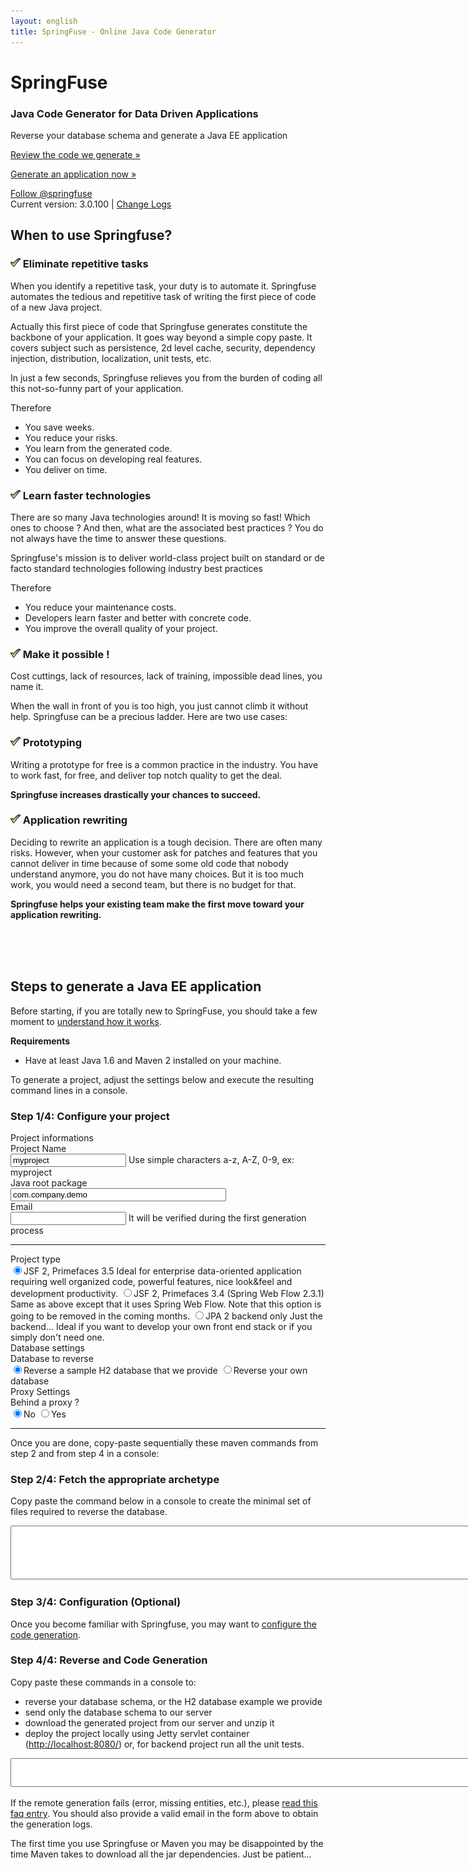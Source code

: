 ```yaml
---
layout: english
title: SpringFuse - Online Java Code Generator
---
```

<!-- Main hero unit for a primary marketing message or call to action -->
<div class="hero-unit">
    <h1>SpringFuse</h1>
    <h3>Java Code Generator for Data Driven Applications</h3>
	<p>Reverse your database schema and generate a Java EE application</p>
    <p><a href="https://github.com/jaxio/generated-projects" class="btn btn-primary btn-large">Review the code we generate &raquo;</a></p>
    <p><a href="#gen" class="btn btn-primary btn-large">Generate an application now &raquo;</a></p>
	<div><g:plusone></g:plusone></div>
	<div><a href="https://twitter.com/springfuse" class="twitter-follow-button" data-show-count="true" data-lang="en">Follow @springfuse</a></div>
	<script>!function(d,s,id){var js,fjs=d.getElementsByTagName(s)[0];if(!d.getElementById(id)){js=d.createElement(s);js.id=id;js.src="//platform.twitter.com/widgets.js";fjs.parentNode.insertBefore(js,fjs);}}(document,"script","twitter-wjs");</script>
	Current version: 3.0.100 | <a href="/change-log.html">Change Logs</a>	
</div>

## When to use Springfuse?

<a name="repet"></a>
### ![great](/images/green-check.gif) Eliminate repetitive tasks

When you identify a repetitive task, your duty is to automate it.
Springfuse automates the tedious and repetitive task of writing the first piece of code of a new Java project.

Actually this first piece of code that Springfuse generates constitute the backbone of your application. It goes way beyond a simple copy paste.
It covers subject such as persistence, 2d level cache, security, dependency injection, distribution, localization, unit tests, etc.

In just a few seconds, Springfuse relieves you from the burden of coding all this not-so-funny part of your application.

Therefore

* You save weeks.
* You reduce your risks.
* You learn from the generated code.
* You can focus on developing real features.
* You deliver on time.

### ![great](/images/green-check.gif) Learn faster technologies

There are so many Java technologies around! It is moving so fast!
Which ones to choose ? And then, what are the associated best practices ?
You do not always have the time to answer these questions.

Springfuse's mission is to deliver world-class project built on standard or de facto standard technologies following industry best practices

Therefore

* You reduce your maintenance costs.
* Developers learn faster and better with concrete code.
* You improve the overall quality of your project.

### ![great](/images/green-check.gif) Make it possible !

Cost cuttings, lack of resources, lack of training, impossible dead lines, you name it.

When the wall in front of you is too high, you just cannot climb it without help.
Springfuse can be a precious ladder. Here are two use cases:

### ![great](/images/green-check.gif) Prototyping

Writing a prototype for free is a common practice in the industry.
You have to work fast, for free, and deliver top notch quality to get the deal.

__Springfuse increases drastically your chances to succeed.__

### ![great](/images/green-check.gif) Application rewriting

Deciding to rewrite an application is a tough decision. 
There are often many risks.
However, when your customer ask for patches and features that you cannot deliver in time because of some some old code that nobody understand anymore, you do not have many choices. 
But it is too much work, you would need a second team, but there is no budget for that.


__Springfuse helps your existing team make the first move toward your application rewriting.__

<a name="gen"></a>
<br/><br/><br/>
## Steps to generate a Java EE application

Before starting, if you are totally new to SpringFuse, you should take a few moment to <a href="/what-is-springfuse.html">understand how it works</a>.

__Requirements__

* Have at least Java 1.6 and Maven 2 installed on your machine.

<span class="label label-info">To generate a project</span>, adjust the settings below and execute the resulting command lines in a console.

### Step 1/4: Configure your project 

<form class="form-horizontal">

<div class="alert alert-info">
	Project informations
</div>

<!-- artifactId -->
<div class="control-group artifactId">
    <label class="control-label" for="artifactId">Project Name</label>
    <div class="controls">
		<input type="text" id="artifactId" value="myproject" placeholder="ex: myproject" class="required lettersNumbers updateCommand"/>
		<span class="help-inline">Use simple characters a-z, A-Z, 0-9, ex: myproject</span>
	</div>
</div>

<!-- groupId -->
<div class="control-group groupId">
    <label class="control-label" for="groupId">Java root package</label>
    <div class="controls">
		<input type="text" id="groupId" size="40" value="com.company.demo" placeholder="ex: com.jaxio.demo" class="required updateCommand" title="Ex: com.company.project"/>
    </div>
</div>

<!-- email -->
<div class="control-group email">
    <label class="control-label" for="email">Email</label>
    <div class="controls">
		<input type="text" id="email" class="required updateCommand"/>
		<span class="help-inline">It will be verified during the first generation process</span>
    </div>
</div>

<hr/>
<div class="control-group">
	<label class="control-label" for="frontEnd">Project type</label>
    <div class="controls">
      <label class="radio">
		<input type="radio" name="frontEnd" id="jsf2Spring" value="jsf2Spring" class="updateCommand" checked="checked"/>JSF 2, Primefaces 3.5
			<span class="help-block">
				Ideal for enterprise data-oriented application requiring well organized code, powerful features, nice look&amp;feel and development productivity.
			</span>
	  </label>	  
      <label class="radio">
		<input type="radio" name="frontEnd" id="jsf2Primefaces" value="jsf2Primefaces" class="updateCommand" />JSF 2, Primefaces 3.4 (Spring Web Flow 2.3.1)
			<span class="help-block">			
				Same as above except that it uses Spring Web Flow. Note that this option is going to be removed in the coming months. 
			</span>		
	  </label>
      <label class="radio">
      <input type="radio" name="frontEnd" id="backendJpa" value="backendJpa" class="updateCommand"/>JPA 2 backend only
		<span class="help-block">      
      		Just the backend... Ideal if you want to develop your own front end stack or if you simply don't need one.
		</span>
      </label>
    </div>
</div>

<div class="alert alert-info">
	Database settings
</div>

<!-- use example or reverse? -->
<div class="control-group">
	<label class="control-label" for="archetypeArtifactId3">Database to reverse</label>
    <div class="controls">
      <label class="radio">
			<input type="radio" name="archetypeArtifactId" id="archetypeArtifactId3" value="quickstart-embedded-db-with-configuration" class="updateCommand" checked="checked"/>Reverse a sample H2 database that we provide
	  </label>
      <label class="radio">
			<input type="radio" name="archetypeArtifactId" id="archetypeArtifactId1" value="quickstart" class="updateCommand"/>Reverse your own database			
      </label>
    </div>
</div>


<!-- dbType -->
<div class="jdbc-properties" style="display: none">
<p>
	<b>Database to reverse:</b>
</p>
<div class="control-group">
	<label class="control-label" for="dbType">Database Vendor</label>	
	<div class="controls">
		<select id="dbType" name="dbType" class="updateCommand">
			<option value="mysql">mysql</option>
			<option value="oracle">oracle</option>
			<option value="db2">db2</option>
			<option value="h2">h2</option>
			<option value="postgresql">postgresql</option>
			<option value="other">other</option>
		</select>
	</div>
</div>

<p>
	<b>Adjust the jdbc driver settings if needed:</b>
</p>

<div id="oracle-database" class="alert alert-warn" style="display: none">
	If you do not have an Oracle driver already in your maven repository please 
	<a href="/install-oracle-jdbc-driver-in-maven-repository.html" target="_new">install it manually</a>.
	<br/>
	If you rely on sequences to generate your PK ids, 
	you must configure Celerio during 'Step 3/4' below. Please refer to <a href="documentation/configuration.html#seq_per_table" target="_new">'Use a SEQUENCE per TABLE'</a> 
</div>
<div id="db2-database" class="alert alert-warn" style="display: none">
	If you do not have an DB2 driver already in your maven repository please <a href="/reverse-db2-database-schema.html" target="_new">install it manually</a>.
</div>
<div id="other-database" class="alert alert-warn" style="display: none">
	Please replace the JDBC driver informations below with your own values.
</div>


<!-- jdbcGroupId -->
<div class="control-group">
	<label class="control-label" for="jdbcGroupId">Maven groupId</label>
    <div class="controls">
		<input type="text" name="jdbcGroupId" id="jdbcGroupId" class="updateCommand" placeholder="ex: mysql">
    </div>
</div>
	
<!-- jdbcArtifactId -->
<div class="control-group">
	<label class="control-label" for="jdbcArtifactId">Maven artifactId</label>
    <div class="controls">	
		<input type="text" name="jdbcArtifactId" id="jdbcArtifactId" class="updateCommand" placeholder="ex: mysql-connector-java"/>
	</div>		
</div>

<!-- jdbcGroupId -->
<div class="control-group">
	<label class="control-label" for="jdbcVersion">Version</label>
    <div class="controls">	
		<input type="text" name="jdbcVersion" id="jdbcVersion" class="updateCommand" placeholder="ex: 5.1.17"/>
	</div>
</div>	

<!-- jdbcDriver -->
<div class="control-group">
	<label class="control-label" for="jdbcDriver">Driver class</label>
    <div class="controls">
		<input type="text" name="jdbcDriver" id="jdbcDriver" class="updateCommand" placeholder="ex: com.mysql.jdbc.Driver"/>
	</div>
</div>

<p>
	<b>Now enter your database credentials.</b> Please do not use a production database.
</p>

<!-- jdbcUrl -->
<div class="control-group">
	<label class="control-label" for="jdbcUrl">Jdbc Url</label>
    <div class="controls">	
		<input type="text" name="jdbcUrl" id="jdbcUrl" class="updateCommand" placeholder="ex: jdbc:mysql://localhost/DBNAME"/>
	</div>
</div>

<!-- jdbcUser -->
<div class="control-group">
	<label class="control-label" for="jdbcUser">Db User</label>
    <div class="controls">
		<input type="text" name="jdbcUser" id="jdbcUser" class="updateCommand" placeholder="ex: user"/>
	</div>		
</div>

<!-- jdbcPassword -->
<div class="control-group">
	<label class="control-label" for="jdbcPassword">Db Password</label>
    <div class="controls">
		<input type="text" name="jdbcPassword" id="jdbcPassword" class="updateCommand" placeholder="ex: password"/>
	</div>		
</div>
</div>

<div class="alert alert-info">
	<i class="icon-wrench"> </i> Proxy Settings
</div>

<!-- proxyEnable ? -->
<div class="control-group">
	<label class="control-label" for="proxyEnable">Behind a proxy ?</label>
    <div class="controls">
      <label class="radio">
		<input type="radio" name="proxyEnable" id="proxyEnableFalse" value="false" class="updateCommand" checked="checked"/>No
	  </label>
      <label class="radio">
		<input type="radio" name="proxyEnable" id="proxyEnableTrue" value="true" class="updateCommand"/>Yes
      </label>
    </div>
</div>

<div class="proxy-properties" style="display: none">
	<p><b>Ok tell us more about your proxy:</b></p>

	<div class="control-group">
		<label class="control-label" for="proxyHost">Proxy hostname</label>
		<div class="controls">	
			<input type="text" name="proxyHost" id="proxyHost" class="updateCommand" value="intranet-proxy"/>
		</div>	
	</div>
	
	<div class="control-group">
		<label class="control-label" for="proxyPort">Proxy port</label>
		<div class="controls">	
			<input type="text" name="proxyPort" id="proxyPort" class="updateCommand" value="8080"/>
		</div>	
	</div>
	
	<div class="control-group">
		<label class="control-label" for="proxyUsername">Username</label>
		<div class="controls">	
			<input type="text" name="proxyUsername" id="proxyUsername" class="updateCommand" placeholder="ex: user"/>
		</div>	
	</div>
	
	<div class="control-group">
		<label class="control-label" for="proxyPassword">Password</label>
		<div class="controls">	
			<input type="password" name="proxyPassword" id="proxyPassword" class="updateCommand" placeholder="ex: password"/>
		</div>	
	</div>
	
	<div class="control-group">
		<label class="control-label" for="proxyNtlmDomain">Domain</label>
		<div class="controls">	
			<input type="text" name="proxyNtlmDomain" id="proxyNtlmDomain" class="updateCommand" placeholder="ex: mydomain"/>
			<span class="help-block">only if your proxy uses ntlm</span>
		</div>	
	</div>

	<div class="control-group">
		<label class="control-label" for="proxyNtlmWorkstation">Workstation</label>
		<div class="controls">	
			<input type="text" name="proxyNtlmWorkstation" id="proxyNtlmWorkstation" class="updateCommand" placeholder="ex: mymachine"/>
			<span class="help-block">only if your proxy uses ntlm
			<br/>
			Under Windows, 
				<ul>
					<li>Open System by clicking the Start button,</li>
					<li>click on Control Panel,</li>
					<li>click on System and Maintenance,</li>
					<li>click on System.</li>
				</ul>
				You can now find your computer's name.			
			</span>
		</div>
	</div>
	
	<div class="alert alert-warn">
		If not already done, please <a href="http://maven.apache.org/guides/mini/guide-proxies.html" target="_new">configure  maven to use this proxy</a> too.
	</div>	
</div>
</form>
<hr/>

Once you are <span class="label label-info">done</span>, copy-paste sequentially these maven commands from step 2 and from step 4 in a console:

### Step 2/4: Fetch the appropriate archetype

<p><span class="label label-info">Copy paste</span> the command below in a console to create the minimal set of files required to reverse the database.</p>

<textarea id="cmdLine" rows="6" cols="80" style="width:850px;height:80px;"></textarea>

### Step 3/4:  Configuration (Optional)

Once you <span class="label label-info">become familiar</span> with Springfuse, you may want to <a href="documentation/configuration.html" target="_new">configure the code generation</a>.

### Step 4/4: Reverse and Code Generation

<span class="label label-info">Copy paste</span> these commands in a console to: 

* reverse your database schema, or the H2 database example we provide
* send only the database schema to our server
* download the generated project from our server and unzip it
* deploy the project locally using Jetty servlet container (<a href="http://localhost:8080/">http://localhost:8080/</a>) or, for backend project run all the unit tests.

<textarea id="cmdLine2" rows="2" cols="80" style="width:850px;height:40px;"></textarea>

<p class="tip">
	If the remote generation fails (error, missing entities, etc.), please <a href="/faq.html#question_remote_generation_failed" target="_new">read this faq entry</a>.
	You should also provide a valid email in the form above to obtain the generation logs.
</p>

<p class="tip"> 
	The first time you use Springfuse or Maven you may be disappointed by the time Maven takes to download all the jar dependencies. Just be patient...
</p>

<script type="text/javascript">
	function updateDbTypeDefaultValues() {
		var urlDbType = $("#jdbcUrl").val().split(":")[1];
		var dbType = $("#dbType").val();
		if (dbType == "h2") {
			if (urlDbType != "h2") {
				$("#jdbcUrl").val("jdbc:h2:~/.h2/DBNAME");
			}
			$("#jdbcGroupId").val("com.h2database");
			$("#jdbcArtifactId").val("h2");
			$("#jdbcDriver").val("org.h2.Driver");
			$("#jdbcVersion").val("1.3.165");
		} else if (dbType == "postgresql") {
			if (urlDbType != "postgresql") {
				$("#jdbcUrl").val("jdbc:postgresql://localhost/DBNAME");
			}
			$("#jdbcGroupId").val("postgresql");
			$("#jdbcArtifactId").val("postgresql");
			$("#jdbcDriver").val("org.postgresql.Driver");
			$("#jdbcVersion").val("8.2-504.jdbc3");
		} else if (dbType == "oracle") {
			if (urlDbType != "oracle") {
				$("#jdbcUrl").val("jdbc:oracle:thin:@localhost:1521:XE");
			}
			$("#jdbcGroupId").val("com.oracle");
			$("#jdbcArtifactId").val("ojdbc14");
			$("#jdbcDriver").val("oracle.jdbc.driver.OracleDriver");
			$("#jdbcVersion").val("10.2.0.3");
		} else if (dbType == "db2") {
			if (urlDbType != "db2") {
				$("#jdbcUrl").val("jdbc:db2://localhost:50000/DBNAME");
			}
			$("#jdbcGroupId").val("com.ibm.db2");
			$("#jdbcArtifactId").val("db2jcc4");
			$("#jdbcDriver").val("com.ibm.db2.jcc.DB2Driver");
			$("#jdbcVersion").val("9.7.0.4");
		} else if (dbType == "mysql") {
			if (urlDbType != "mysql") {
				$("#jdbcUrl").val("jdbc:mysql://localhost/DBNAME");
			}
			$("#jdbcGroupId").val("mysql");
			$("#jdbcArtifactId").val("mysql-connector-java");
			$("#jdbcDriver").val("com.mysql.jdbc.Driver");
			$("#jdbcVersion").val("5.1.17");
		}

		if (dbType == "oracle") {
			$("#oracle-database").show();
		} else {
			$("#oracle-database").hide();
		}
		if (dbType == "db2") {
			$("#db2-database").show();
		} else {
			$("#db2-database").hide();
		}
		
		if (dbType == "other") {
			$("#other-database").show();
		} else {
			$("#other-database").hide();
		}
	}

	function param(key, value) {
		if (!value) {
			value = "";
		}
		return "-D" + key + "=" + value.replace(/ /gi, "\\ ") + " ";
	}
	function isValidEmailAddress(emailAddress) {
		var pattern = new RegExp(/^(("[\w-\s]+")|([\w-]+(?:\.[\w-]+)*)|("[\w-\s]+")([\w-]+(?:\.[\w-]+)*))(@((?:[\w-]+\.)*\w[\w-]{0,66})\.([a-z]{2,6}(?:\.[a-z]{2})?)$)|(@\[?((25[0-5]\.|2[0-4][0-9]\.|1[0-9]{2}\.|[0-9]{1,2}\.))((25[0-5]|2[0-4][0-9]|1[0-9]{2}|[0-9]{1,2})\.){2}(25[0-5]|2[0-4][0-9]|1[0-9]{2}|[0-9]{1,2})\]?$)/i);
		return pattern.test(emailAddress);
	}

	function updateCommand() {
		var version= "3.0.100";
		var groupId = $("#groupId").val();
		var artifactId = $("#artifactId").val();
		var email= $("#email").val();
		var springData = $("input[name=springData]:checked").val();
		var frontEnd = $("input[name=frontEnd]:checked").val();
		var archetypeArtifactId = $("input[name=archetypeArtifactId]:checked").val();
		var proxyEnable = $("input[name=proxyEnable]:checked").val();

		if (springData) {
			frontEnd = frontEnd + "Sd";
		}

		$(".groupId").toggleClass("error", !groupId.match(/^([a-zA-Z]+){1}(\.[a-zA-Z0-9_]+)*$/));
		$(".artifactId").toggleClass("error", !artifactId.match(/^[a-zA-Z0-9]+$/));
		$(".email").toggleClass("error", email.length > 0 && !isValidEmailAddress(email));

		if (archetypeArtifactId == "quickstart") {
			$(".jdbc-properties").show();
		} else {
			$(".jdbc-properties").hide();
		}

		if (proxyEnable === "true") {
			$(".proxy-properties").show();
		} else {
			$(".proxy-properties").hide();
		}

		var cmd = 'mvn -U archetype:generate ';
		var cmd2 = '';
		cmd += param("archetypeGroupId", "com.springfuse.archetypes");
		cmd += param("archetypeArtifactId", archetypeArtifactId);
		cmd += param("archetypeVersion", version);
		cmd += param("groupId", groupId);
		cmd += param("package", groupId);
		cmd += param("artifactId", artifactId);
		cmd += param("version", "1.0.0");
		cmd += param("frontEnd", frontEnd);
		cmd += param("email", email);
		cmd += param("password", "none");

		if (archetypeArtifactId == "quickstart") {
			$("#cmdLine").val("");
			var jdbcGroupId = $("#jdbcGroupId").val();
			var jdbcArtifactId = $("#jdbcArtifactId").val();
			var jdbcVersion = $("#jdbcVersion").val();
			var jdbcUrl = $("#jdbcUrl").val();
			var jdbcDriver = $("#jdbcDriver").val();
			var jdbcUser = $("#jdbcUser").val();
			var jdbcPassword = $("#jdbcPassword").val();

			$("#jdbcGroupId").toggleClass("error", !jdbcGroupId.match(/^\w+(\.\w+)*$/));
			$("#jdbcArtifactId").toggleClass("error", !jdbcArtifactId.match(/^[\w\.\_\-]+$/));
			$("#jdbcVersion").toggleClass("error", !jdbcVersion.match(/^[\w\.\_\-]+$/));
			$("#jdbcUrl").toggleClass("error", !jdbcUrl.match(/^jdbc:.*/));
			$("#jdbcDriver").toggleClass("error", !jdbcDriver.match(/^[\w\.\_\-]+$/));

			cmd += param("jdbcGroupId", jdbcGroupId);
			cmd += param("jdbcArtifactId", jdbcArtifactId);
			cmd += param("jdbcVersion", jdbcVersion);
			cmd += param("jdbcDriver", jdbcDriver);
			cmd += param("jdbcUser", jdbcUser);
			cmd += param("jdbcPassword", jdbcPassword);
			cmd += param("jdbcUrl", jdbcUrl);
			$("#cmdLine").attr("rows", "12");
		} else {
			$("#cmdLine").attr("rows", "10");
		}
		cmd += param("interactiveMode", "false");
		// proxy
		if (proxyEnable === "true") {
			var proxyHost = $("#proxyHost").val();
			var proxyPort = $("#proxyPort").val();
			var proxyUsername = $("#proxyUsername").val();
			var proxyPassword = $("#proxyPassword").val();
			var proxyNtlmDomain = $("#proxyNtlmDomain").val();
			var proxyNtlmWorkstation = $("#proxyNtlmWorkstation").val();

			$("#proxyHost").toggleClass("error", !proxyHost.match(/^[\w\.\_\-]+$/));
			$("#proxyPort").toggleClass("error", !proxyPort.match(/^\d+$/));

			cmd += param("proxyEnable", "true")
			cmd += param("proxyHost", proxyHost)
			cmd += param("proxyPort", proxyPort)
			if (proxyUsername) {
				cmd += param("proxyUsername", proxyUsername)
				cmd += param("proxyPassword", proxyPassword)
			}
			if (proxyNtlmDomain) {
				cmd += param("proxyNtlmEnable", "true")
				cmd += param("proxyNtlmDomain", proxyNtlmDomain)
				cmd += param("proxyNtlmWorkstation", proxyNtlmWorkstation)
			}
		}
		if(window.location.host.indexOf('localhost') != 0){
			cmd += param("archetypeRepository", "http://maven2.springfuse.com/")
		}
		cmd += "\n";
		cmd += 'cd ' + artifactId + '\n';
		if(window.location.host.indexOf('localhost') == 0){
			cmd2 = 'mvn -f springfuse.xml generate-sources -Dmaven-remote-generation-plugin.generationServiceLocation=http://localhost:9999/remote/generate\n';
		} else {
			cmd2 = 'mvn -f springfuse.xml generate-sources\n';
		}

		if (frontEnd !== "backendJpa") {
			$(".open-your-browser").show();
		} else {
			$(".open-your-browser").hide();
		}
		$("#cmdLine").val(cmd);
		$("#cmdLine2").val(cmd2);
		$(".project-name").html(artifactId);

		$("#destinationUrl").html("<a href=\"http://localhost:8080/" + artifactId + "\">http://localhost:8080/" + artifactId + "</a>");

		if($(".error:visible").length > 0) {
			$("#cmdLine").css({"background-color": "red","color": "white"});
		} else {
			$("#cmdLine").css({"background-color": "white", "color": "black"});
		}
	}

	$(document).ready(function() {
		$(".updateCommand").change(updateCommand);
		$("#cmdLine").click(function() {
			$(this).select();
		});
		$("#cmdLine2").click(function() {
			$(this).select();
		});
		$("#jdbcUrl").change(function() {
			var dbType = $("#jdbcUrl").val().split(":")[1];
			if ($("#dbType option:contains('" + dbType + "')").val()) {
				$("#dbType").val(dbType);
			} else {
				$("#dbType").val("other")
			}
			updateDbTypeDefaultValues();
			updateCommand();
		});
		$("#dbType").change(function() {
			updateDbTypeDefaultValues();
			updateCommand();
		});
		$("#version").change(function() {
			updateCommand();
		});
		$("#frontEnd").change(function() {
			updateCommand();
		});
		
		if(window.location.href.indexOf('archetypeArtifactId=quickstart-embedded-db-with-configuration') > 0){
			$("#archetypeArtifactId3").attr('checked', true);
		} else if (window.location.href.indexOf('archetypeArtifactId=quickstart') > 0){
			$("#archetypeArtifactId1").attr('checked', true);
		}

		updateDbTypeDefaultValues();
		updateCommand();
	});
</script>
